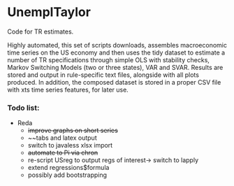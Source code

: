 # UnemplTaylor
Code for TR estimates.

Highly automated, this set of scripts downloads, assembles macroeconomic time series on the US economy and then uses the tidy dataset to estimate a number of TR specifications through simple OLS with stability checks, Markov Switching Models (two or three states), VAR and SVAR. Results are stored and output in rule-specific text files, alongside with all plots produced. In addition, the composed dataset is stored in a proper CSV file with xts time series features, for later use. 



### Todo list:

* Reda
	+ ~~improve graphs on short series~~
	+ ~~tabs and latex output
	+ switch to javaless xlsx import
	+ ~~automate to Pi via chron~~
	+ re-script USreg to output regs of interest-> switch to lapply
	+ extend regressions$formula
	+ possibly add bootstrapping
	
	

